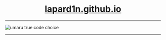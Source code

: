 <h1 align="center"><a href="https://lapard1n.github.io/">lapard1n.github.io</a></h1>

***
![umaru true code choice](https://raw.githubusercontent.com/cat-milk/Anime-Girls-Holding-Programming-Books/master/Javascript/Doma_Umaru_Java_Script_The_Good_Parts.png "umaru true code choice")
***
